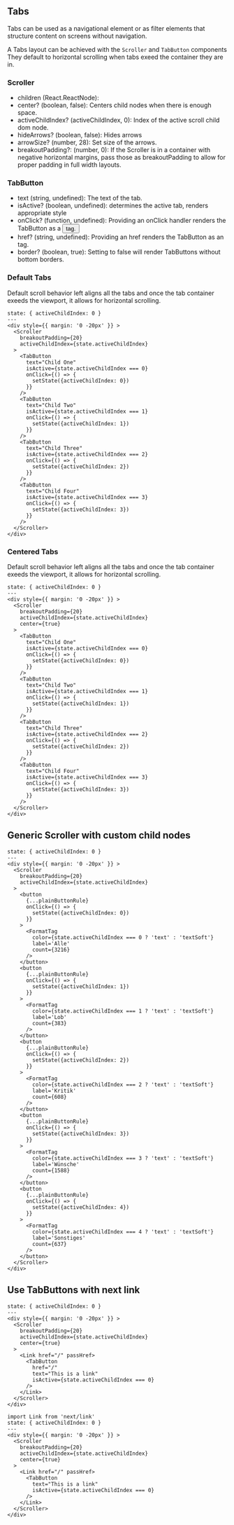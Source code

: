 ## Tabs

Tabs can be used as a navigational element or as filter elements that structure content on screens without navigation.

A Tabs layout can be achieved with the `Scroller` and `TabButton` components They default to horizontal scrolling when tabs exeed the container they are in.

### Scroller

- children (React.ReactNode):
- center? (boolean, false): Centers child nodes when there is enough space.
- activeChildIndex? (activeChildIndex, 0): Index of the active scroll child dom node.
- hideArrows? (boolean, false): Hides arrows
- arrowSize? (number, 28): Set size of the arrows.
- breakoutPadding?: (number, 0): If the Scroller is in a container with negative horizontal margins, pass those as breakoutPadding to allow for proper padding in full width layouts.

### TabButton

- text (string, undefined): The text of the tab.
- isActive? (boolean, undefined): determines the active tab, renders appropriate style
- onClick? (function, undefined): Providing an onClick handler renders the TabButton as a <button> tag.
- href? (string, undefined): Providing an href renders the TabButton as an <a> tag.
- border? (boolean, true): Setting to false will render TabButtons without bottom borders.

### Default Tabs

Default scroll behavior left aligns all the tabs and once the tab container exeeds the viewport, it allows for horizontal scrolling.

```react
state: { activeChildIndex: 0 }
---
<div style={{ margin: '0 -20px' }} >
  <Scroller
    breakoutPadding={20}
    activeChildIndex={state.activeChildIndex}
  >
    <TabButton
      text="Child One"
      isActive={state.activeChildIndex === 0}
      onClick={() => {
        setState({activeChildIndex: 0})
      }}
    />
    <TabButton
      text="Child Two"
      isActive={state.activeChildIndex === 1}
      onClick={() => {
        setState({activeChildIndex: 1})
      }}
    />
    <TabButton
      text="Child Three"
      isActive={state.activeChildIndex === 2}
      onClick={() => {
        setState({activeChildIndex: 2})
      }}
    />
    <TabButton
      text="Child Four"
      isActive={state.activeChildIndex === 3}
      onClick={() => {
        setState({activeChildIndex: 3})
      }}
    />
  </Scroller>
</div>
```

### Centered Tabs

Default scroll behavior left aligns all the tabs and once the tab container exeeds the viewport, it allows for horizontal scrolling.

```react
state: { activeChildIndex: 0 }
---
<div style={{ margin: '0 -20px' }} >
  <Scroller
    breakoutPadding={20}
    activeChildIndex={state.activeChildIndex}
    center={true}
  >
    <TabButton
      text="Child One"
      isActive={state.activeChildIndex === 0}
      onClick={() => {
        setState({activeChildIndex: 0})
      }}
    />
    <TabButton
      text="Child Two"
      isActive={state.activeChildIndex === 1}
      onClick={() => {
        setState({activeChildIndex: 1})
      }}
    />
    <TabButton
      text="Child Three"
      isActive={state.activeChildIndex === 2}
      onClick={() => {
        setState({activeChildIndex: 2})
      }}
    />
    <TabButton
      text="Child Four"
      isActive={state.activeChildIndex === 3}
      onClick={() => {
        setState({activeChildIndex: 3})
      }}
    />
  </Scroller>
</div>
```

## Generic Scroller with custom child nodes

```react
state: { activeChildIndex: 0 }
---
<div style={{ margin: '0 -20px' }} >
  <Scroller
    breakoutPadding={20}
    activeChildIndex={state.activeChildIndex}
  >
    <button
      {...plainButtonRule}
      onClick={() => {
        setState({activeChildIndex: 0})
      }}
    >
      <FormatTag
        color={state.activeChildIndex === 0 ? 'text' : 'textSoft'}
        label='Alle'
        count={3216}
      />
    </button>
    <button
      {...plainButtonRule}
      onClick={() => {
        setState({activeChildIndex: 1})
      }}
    >
      <FormatTag
        color={state.activeChildIndex === 1 ? 'text' : 'textSoft'}
        label='Lob'
        count={383}
      />
    </button>
    <button
      {...plainButtonRule}
      onClick={() => {
        setState({activeChildIndex: 2})
      }}
    >
      <FormatTag
        color={state.activeChildIndex === 2 ? 'text' : 'textSoft'}
        label='Kritik'
        count={608}
      />
    </button>
    <button
      {...plainButtonRule}
      onClick={() => {
        setState({activeChildIndex: 3})
      }}
    >
      <FormatTag
        color={state.activeChildIndex === 3 ? 'text' : 'textSoft'}
        label='Wünsche'
        count={1588}
      />
    </button>
    <button
      {...plainButtonRule}
      onClick={() => {
        setState({activeChildIndex: 4})
      }}
    >
      <FormatTag
        color={state.activeChildIndex === 4 ? 'text' : 'textSoft'}
        label='Sonstiges'
        count={637}
      />
    </button>
  </Scroller>
</div>
```

## Use TabButtons with next link

```react
state: { activeChildIndex: 0 }
---
<div style={{ margin: '0 -20px' }} >
  <Scroller
    breakoutPadding={20}
    activeChildIndex={state.activeChildIndex}
    center={true}
  >
    <Link href="/" passHref>
      <TabButton
        href="/"
        text="This is a link"
        isActive={state.activeChildIndex === 0}
      />
    </Link>
  </Scroller>
</div>
```

```code|lang-js
import Link from 'next/link'
state: { activeChildIndex: 0 }
---
<div style={{ margin: '0 -20px' }} >
  <Scroller
    breakoutPadding={20}
    activeChildIndex={state.activeChildIndex}
    center={true}
  >
    <Link href="/" passHref>
      <TabButton
        text="This is a link"
        isActive={state.activeChildIndex === 0}
      />
    </Link>
  </Scroller>
</div>
```